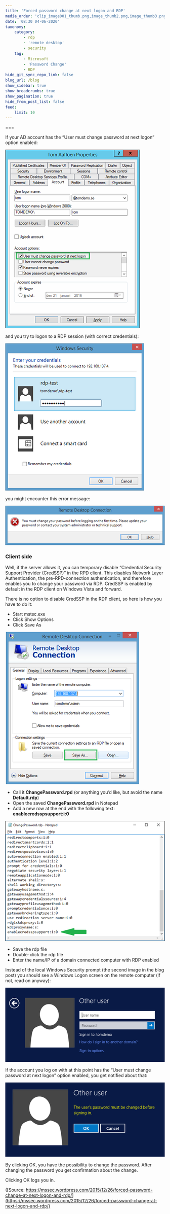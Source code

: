 ```yaml
---
title: 'Forced password change at next logon and RDP'
media_order: 'clip_image001_thumb.png,image_thumb2.png,image_thumb3.png,image_thumb4.png,clip_image003_thumb.png,image_thumb5.png,image_thumb6.png'
date: '08:30 04-06-2020'
taxonomy:
    category:
        - rdp
        - 'remote desktop'
        - security
    tag:
        - Microsoft
        - 'Password Change'
        - RDP
hide_git_sync_repo_link: false
blog_url: /blog
show_sidebar: true
show_breadcrumbs: true
show_pagination: true
hide_from_post_list: false
feed:
    limit: 10
---
```


===

If your AD account has the “User must change password at next logon” option enabled:

![](clip_image001_thumb.png)

and you try to logon to a RDP session (with correct credentials):

![](image_thumb2.png)

you might encounter this error message:

![](image_thumb3.png)

### Client side

Well, if the server allows it, you can temporary disable “Credential Security Support Provider (CredSSP)” in the RPD client. This disables Network Layer Authentication, the pre-RPD-connection authentication, and therefore enables you to change your password via RDP. CredSSP is enabled by default in the RDP client on Windows Vista and forward.

There is no option to disable CredSSP in the RDP client, so here is how you have to do it:

* Start mstsc.exe
* Click Show Options
* Click Save As

![](image_thumb4.png)

* Call it **ChangePassword.rpd** (or anything you’d like, but avoid the name **Default.rdp**)
* Open the saved **ChangePassword.rpd** in Notepad
* Add a new row at the end with the following text:
**enablecredsspsupport:i:0**


![](clip_image003_thumb.png)

* Save the rdp file
* Double-click the rdp file
* Enter the name/IP of a domain connected computer with RDP enabled


Instead of the local Windows Security prompt (the second image in the blog post) you should see a Windows Logon screen on the remote computer (if not, read on anyway):

![](image_thumb5.png)

If the account you log on with at this point has the “User must change password at next logon” option enabled, you get notified about that:

![](image_thumb6.png)

By clicking OK, you have the possibility to change the password.
After changing the password you get confirmation about the change.

Clicking OK logs you in.

([Source: https://mssec.wordpress.com/2015/12/26/forced-password-change-at-next-logon-and-rdp/](https://mssec.wordpress.com/2015/12/26/forced-password-change-at-next-logon-and-rdp/)